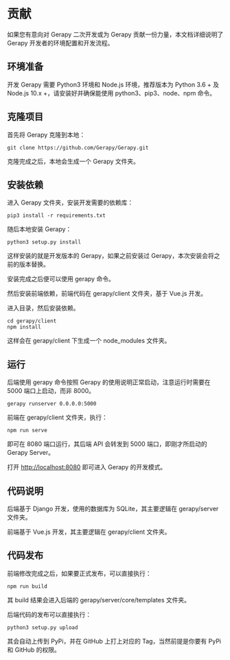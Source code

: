# 贡献

如果您有意向对 Gerapy 二次开发或为 Gerapy 贡献一份力量，本文档详细说明了 Gerapy 开发者的环境配置和开发流程。

## 环境准备

开发 Gerapy 需要 Python3 环境和 Node.js 环境，推荐版本为 Python 3.6 + 及 Node.js 10.x +，请安装好并确保能使用 python3、pip3、node、npm 命令。

## 克隆项目

首先将 Gerapy 克隆到本地：

```
git clone https://github.com/Gerapy/Gerapy.git
```

克隆完成之后，本地会生成一个 Gerapy 文件夹。

## 安装依赖

进入 Gerapy 文件夹，安装开发需要的依赖库：

```
pip3 install -r requirements.txt
```

随后本地安装 Gerapy：

```
python3 setup.py install 
```

这样安装的就是开发版本的 Gerapy，如果之前安装过 Gerapy，本次安装会将之前的版本替换。

安装完成之后便可以使用 gerapy 命令。

然后安装前端依赖，前端代码在 gerapy/client 文件夹，基于 Vue.js 开发。

进入目录，然后安装依赖。

```
cd gerapy/client
npm install
```

这样会在 gerapy/client 下生成一个 node_modules 文件夹。

## 运行

后端使用 gerapy 命令按照 Gerapy 的使用说明正常启动，注意运行时需要在 5000 端口上启动，而非 8000。

```
gerapy runserver 0.0.0.0:5000
```

前端在 gerapy/client 文件夹，执行：

```
npm run serve
```

即可在 8080 端口运行，其后端 API 会转发到 5000 端口，即刚才所启动的 Gerapy Server。

打开 [http://localhost:8080](http://localhost:8080) 即可进入 Gerapy 的开发模式。

## 代码说明

后端基于 Django 开发，使用的数据库为 SQLite，其主要逻辑在 gerapy/server 文件夹。

前端基于 Vue.js 开发，其主要逻辑在 gerapy/client 文件夹。

## 代码发布

前端修改完成之后，如果要正式发布，可以直接执行：

```
npm run build
```

其 build 结果会进入后端的 gerapy/server/core/templates 文件夹。

后端代码的发布可以直接执行：

```
python3 setup.py upload
```

其会自动上传到 PyPi，并在 GitHub 上打上对应的 Tag，当然前提是你要有 PyPi 和 GitHub 的权限。